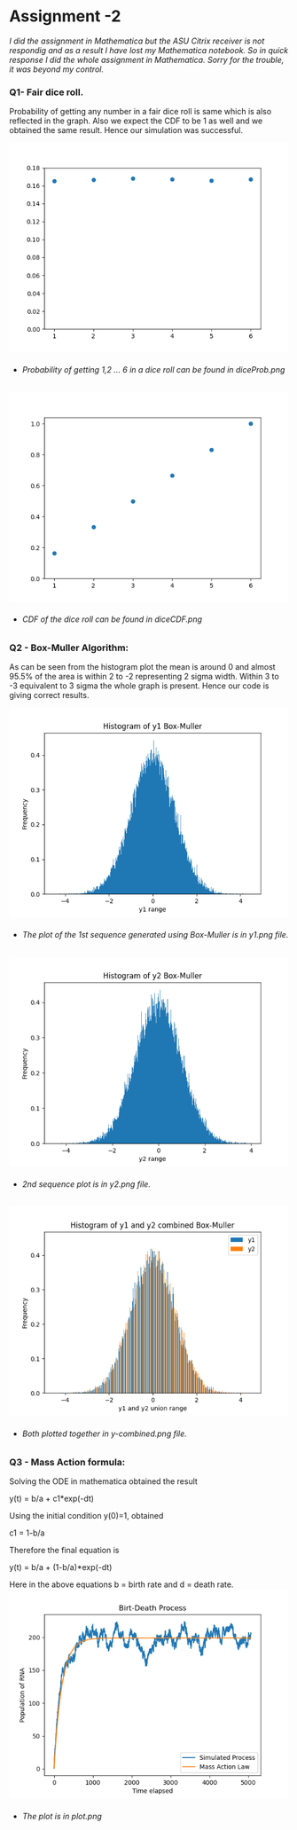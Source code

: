 # Assignment -2 

*I did the assignment in Mathematica but the ASU Citrix receiver is not respondig and as a result I have lost my Mathematica notebook. So in quick response I did the whole assignment in Mathematica. Sorry for the trouble, it was beyond my control.*

### Q1- Fair dice roll.

Probability of getting any number in a fair dice roll is same which is also reflected in the graph. Also we expect the CDF to be 1 as well and we obtained the same result. Hence our simulation was successful.

![DiceProbability](diceProb.png)
- ###### Probability of getting 1,2 ... 6 in a dice roll can be found in diceProb.png
![DiceCDF](diceCDF.png)
- ###### CDF of the dice roll can be found in diceCDF.png

### Q2 - Box-Muller Algorithm:

As can be seen from the histogram plot the mean is around 0 and almost 95.5% of the area is within 2 to -2 representing 2 sigma width. Within 3 to -3 equivalent to 3 sigma the whole graph is present. Hence our code is giving correct results.

![1stNormal](y1.png)
- ###### The plot of the 1st sequence generated using Box-Muller is in y1.png file.
![2ndNormal](y2.png)
- ###### 2nd sequence plot is in y2.png file.
![CombinedNormal](y-combined.png)
- ###### Both plotted together in y-combined.png file.

### Q3 - Mass Action formula:

Solving the ODE in mathematica obtained the result 

y(t) = b/a + c1*exp(-dt)

Using the initial condition y(0)=1, obtained

c1 = 1-b/a

Therefore the final equation is 

y(t) = b/a + (1-b/a)*exp(-dt)

Here in the above equations b = birth rate and d = death rate.
![Birth-Death](plot.png)
- ###### The plot is in plot.png